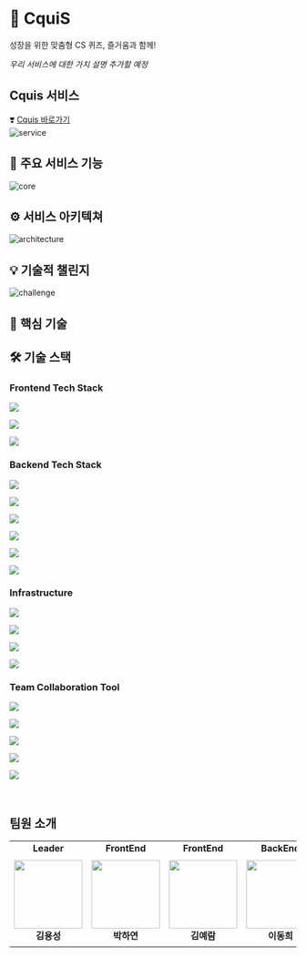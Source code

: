 # 🦑 CquiS

성장을 위한 맞춤형 CS 퀴즈, 즐거움과 함께!

_우리 서비스에 대한 가치 설명 추가할 예정_

<div>

## Cquis 서비스
❣️ [Cquis 바로가기](https://cquis.net/)
<br>
![service](https://github.com/user-attachments/assets/bfeb9202-772a-40ab-bfa8-3bb390bf52e0)

<div>

## 📢 주요 서비스 기능
![core](https://github.com/user-attachments/assets/df862d5b-7d89-4d7d-930b-97c9cd86ce26)

<div>

## ⚙️ 서비스 아키텍쳐
![architecture](https://github.com/user-attachments/assets/c843ee9f-0fe8-41c7-923d-33a71950b1f0)

<div>

## 💡 기술적 챌린지
![challenge](https://github.com/user-attachments/assets/65670477-df35-49c2-873d-12d5e401b35e)

<div>

## 📌 핵심 기술

<div>

## 🛠 기술 스택

### Frontend Tech Stack

<img src="https://img.shields.io/badge/react-61DAFB?style=for-the-badge&logo=react&logoColor=white"><p>

<img src="https://img.shields.io/badge/typescript-3178C6?style=for-the-badge&logo=typescript&logoColor=white"><p>

<img src="https://img.shields.io/badge/websocket-FFCD00?style=for-the-badge&logo=websocket&logoColor=white"><p>


### Backend Tech Stack

<img src="https://img.shields.io/badge/java-007396?style=for-the-badge&logo=java&logoColor=white"><p>

<img src="https://img.shields.io/badge/springboot-6DB33F?style=for-the-badge&logo=springboot&logoColor=white"><p>

<img src="https://img.shields.io/badge/spring security-6DB33F?style=for-the-badge&logo=springsecurity&logoColor=white"><p>

<img src="https://img.shields.io/badge/gradle-02303A?style=for-the-badge&logo=gradle&logoColor=white"><p>

<img src="https://img.shields.io/badge/openai-412991?style=for-the-badge&logo=openai&logoColor=white"><p>

<img src="https://img.shields.io/badge/websocket-FFCD00?style=for-the-badge&logo=websocket&logoColor=white"><p>


### Infrastructure

<img src="https://img.shields.io/badge/mysql-4479A1?style=for-the-badge&logo=mysql&logoColor=white"><p>

<img src="https://img.shields.io/badge/amazon ec2-FF9900?style=for-the-badge&logo=amazonec2&logoColor=white"><p>

<img src="https://img.shields.io/badge/amazon route53-7D929E?style=for-the-badge&logo=amazonaws&logoColor=white"><p>

<img src="https://img.shields.io/badge/github actions-2088FF?style=for-the-badge&logo=githubactions&logoColor=white"><p>

### Team Collaboration Tool

<img src="https://img.shields.io/badge/github-181717?style=for-the-badge&logo=github&logoColor=white"><p>

<img src="https://img.shields.io/badge/figma-F24E1E?style=for-the-badge&logo=figma&logoColor=white"><p>

<img src="https://img.shields.io/badge/notion-000000?style=for-the-badge&logo=notion&logoColor=white"><p>

<img src="https://img.shields.io/badge/postman-FF6C37?style=for-the-badge&logo=postman&logoColor=white"><p>

<img src="https://img.shields.io/badge/intellij idea-000000?style=for-the-badge&logo=intellijidea&logoColor=white"><p>

<br>

## 팀원 소개
<table>
    <tr>
        <td  align="center" width="150px">
        <strong>Leader</strong>
        </td>
        <td  align="center" width="150px">
        <strong>FrontEnd</strong>
        </td>
        <td  align="center" width="150px">
        <strong>FrontEnd</strong>
        </td>
        <td  align="center" width="150px">
        <strong>BackEnd</strong>
        </td>
        <td  align="center" width="150px">
        <strong>BackEnd</strong>
        </td>
    </tr>
    <tr height="160px">
        <td align="center" width="150px">
            <a href="https://github.com/yongsoung"><img height="120px" width="120px" src="https://avatars.githubusercontent.com/u/173328024?v=4"/></a>
            <br />
            <strong>김용성</strong>
        </td>
        <td align="center" width="150px">
            <a href="https://github.com/ll5215"><img height="120px" width="120px" src="https://avatars.githubusercontent.com/u/173767232?v=4"/></a>
            <br />
            <strong>박하연</strong>
        </td>
        <td align="center" width="150px">
            <a href="https://github.com/yujin0124"><img height="120px" width="120px" src="https://avatars.githubusercontent.com/u/63442636?v=4"/></a>
            <br />
            <strong>김예람</strong>
        </td>
        <td align="center" width="150px">
            <a href="https://github.com/yujin0124"><img height="120px" width="120px" src="https://avatars.githubusercontent.com/u/77543446?v=4"/></a>
            <br />
            <strong>이동희</strong>
        </td>
        <td align="center" width="150px">
            <a href="https://github.com/kklee0930"><img height="120px" width="120px" src="https://avatars.githubusercontent.com/u/38284326?v=4"/></a>
            <br />
            <strong>김해강</strong>
        </td>
    </tr>
</table>

